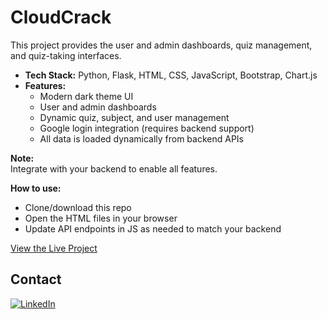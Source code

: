 # CloudCrack 

This project provides the user and admin dashboards, quiz management, and quiz-taking interfaces.

- **Tech Stack:** Python, Flask, HTML, CSS, JavaScript, Bootstrap, Chart.js
- **Features:**  
  - Modern dark theme UI  
  - User and admin dashboards  
  - Dynamic quiz, subject, and user management  
  - Google login integration (requires backend support)  
  - All data is loaded dynamically from backend APIs

**Note:**  
Integrate with your backend to enable all features.

**How to use:**  
- Clone/download this repo  
- Open the HTML files in your browser  
- Update API endpoints in JS as needed to match your backend

[View the Live Project](https://cloudcrack.onrender.com/)

## Contact
[![LinkedIn](https://img.shields.io/badge/LinkedIn-0A66C2?style=for-the-badge&logo=linkedin&logoColor=white)](https://www.linkedin.com/in/madhulekha-r-4b981b256/)
